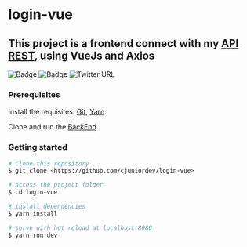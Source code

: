 # login-vue

## This project is a frontend connect with my [API REST](https://github.com/cjuniordev/login-authenticate-node), using VueJs and Axios

![Badge](https://img.shields.io/badge/vuejs-v3-%2341B883)
![Badge](https://img.shields.io/badge/yarn-v1.22.5%20-%232188B6)
![Twitter URL](https://img.shields.io/twitter/url?style=social&url=https%3A%2F%2Ftwitter.com%2Fcjuniordev)

### Prerequisites

Install the requisites:
[Git](https://git-scm.com), [Yarn](https://yarnpkg.com/).

Clone and run the [BackEnd](https://github.com/cjuniordev/login-authenticate-node)

### Getting started

``` bash
# Clone this repository
$ git clone <https://github.com/cjuniordev/login-vue>

# Access the project folder
$ cd login-vue

# install dependencies
$ yarn install

# serve with hot reload at localhost:8080
$ yarn run dev
```
